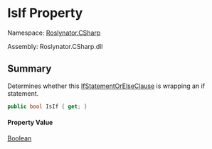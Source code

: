 # IsIf Property

Namespace: [Roslynator.CSharp](../../README.md)

Assembly: Roslynator\.CSharp\.dll

## Summary

Determines whether this [IfStatementOrElseClause](../README.md) is wrapping an if statement\.

```csharp
public bool IsIf { get; }
```

#### Property Value

[Boolean](https://docs.microsoft.com/en-us/dotnet/api/system.boolean)


